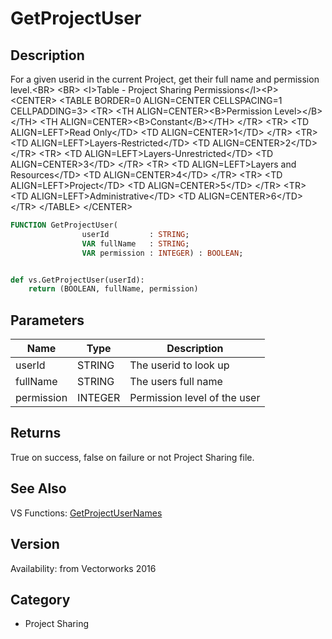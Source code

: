 # GetProjectUser

## Description
For a given userid in the current Project, get their full name and permission level.&lt;BR&gt;
&lt;BR&gt;
&lt;I&gt;Table - Project Sharing Permissions&lt;/I&gt;&lt;P&gt;
&lt;CENTER&gt;
&lt;TABLE BORDER=0 ALIGN=CENTER CELLSPACING=1 CELLPADDING=3&gt;
  &lt;TR&gt; 
	&lt;TH ALIGN=CENTER&gt;&lt;B&gt;Permission Level&gt;&lt;/B&gt;&lt;/TH&gt;
	&lt;TH ALIGN=CENTER&gt;&lt;B&gt;Constant&lt;/B&gt;&lt;/TH&gt;
  &lt;/TR&gt;
  &lt;TR&gt; 
	&lt;TD ALIGN=LEFT&gt;Read Only&lt;/TD&gt;
	&lt;TD ALIGN=CENTER&gt;1&lt;/TD&gt;
  &lt;/TR&gt;
  &lt;TR&gt; 
	&lt;TD ALIGN=LEFT&gt;Layers-Restricted&lt;/TD&gt;
	&lt;TD ALIGN=CENTER&gt;2&lt;/TD&gt;
  &lt;/TR&gt;
  &lt;TR&gt; 
	&lt;TD ALIGN=LEFT&gt;Layers-Unrestricted&lt;/TD&gt;
	&lt;TD ALIGN=CENTER&gt;3&lt;/TD&gt;
  &lt;/TR&gt;
  &lt;TR&gt; 
	&lt;TD ALIGN=LEFT&gt;Layers and Resources&lt;/TD&gt;
	&lt;TD ALIGN=CENTER&gt;4&lt;/TD&gt;
  &lt;/TR&gt;
  &lt;TR&gt; 
	&lt;TD ALIGN=LEFT&gt;Project&lt;/TD&gt;
	&lt;TD ALIGN=CENTER&gt;5&lt;/TD&gt;
  &lt;/TR&gt;
  &lt;TR&gt; 
	&lt;TD ALIGN=LEFT&gt;Administrative&lt;/TD&gt;
	&lt;TD ALIGN=CENTER&gt;6&lt;/TD&gt;
  &lt;/TR&gt;
&lt;/TABLE&gt;
&lt;/CENTER&gt;


```pascal
FUNCTION GetProjectUser(
				userId         : STRING;
				VAR fullName   : STRING;
				VAR permission : INTEGER) : BOOLEAN;
```

```python

def vs.GetProjectUser(userId):
    return (BOOLEAN, fullName, permission)
```

## Parameters
|Name|Type|Description|
|---|---|---|
|userId|STRING|The userid to look up|
|fullName|STRING|The users full name|
|permission|INTEGER|Permission level of the user|

## Returns
True on success, false on failure or not Project Sharing file.

## See Also
VS Functions:
[GetProjectUserNames](GetProjectUserNames.md)

## Version
Availability: from Vectorworks 2016
## Category
* Project Sharing

